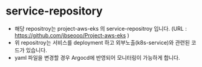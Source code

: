 # service-repository
- 해당 repositroy는 project-aws-eks 의 service-repositroy 입니다. (URL : https://github.com/jbseooo/Project-aws-eks )
- 위 repositroy는 서비스를 deployment 하고 외부노출(k8s-service)와 관련된 코드가 있습니다.
- yaml 파일을 변경할 경우 Argocd에 반영되어 모니터링이 가능하게 합니다.